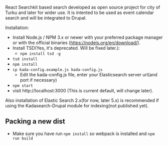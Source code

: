 React Searchkit based search developed as open source project for city of Turku and later for wider use. It is intented to be used as event calendar search and will be integrated to Drupal.

Installation:

- Install Node.js / NPM 3.x or newer with your preferred package manager or with the official binaries (https://nodejs.org/en/download/).
- Install TSD(Yes, it's deprecated. Will be fixed later.):
	- `npm install tsd -g`
- `tsd install`
- `npm install`
- `cp kada-config.example.js kada-config.js`
  - Edit the kada-config.js file, enter your Elasticsearch server url(and port if necessary)
- `npm start`
- visit http://localhost:3000 (This is current default, will change later).

Also installation of Elastic Search 2.x(for now, later 5.x) is recommended if using the Kadasearch-Drupal module for indexing(not published yet).

## Packing a new dist

- Make sure you have run `npm install` so webpack is installed and `npm run build`
